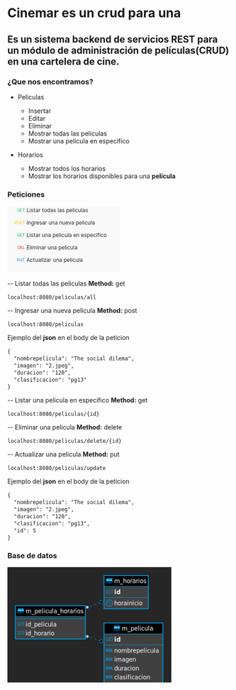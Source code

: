 # Cinemar es un crud para una 

## Es un sistema backend de servicios REST para un módulo de administración de películas(CRUD) en una cartelera de cine.


### ¿Que nos encontramos?

- Peliculas
  - Insertar
  - Editar
  - Eliminar
  - Mostrar todas las peliculas
  - Mostrar una pelicula en especifico
  
 - Horarios
    - Mostrar todos los horarios
    - Mostrar los horarios disponibles para una **película**
    
  ### **Peticiones** 
  
  ![Todas las peticiones para las **peliculas**](/assets/img/peticiones_peliculas.png)
  
  -- Listar todas las peliculas **Method:** get
  ```
  localhost:8080/peliculas/all
  ```
  
  -- Ingresar una nueva pelicula **Method:** post
  ```
  localhost:8080/peliculas
  ```
  
  Ejemplo del **json** en el body de la peticion
  
  ```
  {
    "nombrepelicula": "The social dilema",
    "imagen": "2.jpeg",
    "duracion": "120",
    "clasificacion": "pg13"
  }
  ```
  
  -- Listar una pelicula en especifico **Method:** get
  ```
  localhost:8080/peliculas/{id}
  ```
  
   -- Eliminar una pelicula **Method:** delete
  ```
  localhost:8080/peliculas/delete/{id}
  ```
  
   -- Actualizar una pelicula **Method:** put
  ```
  localhost:8080/peliculas/update
  ```
  Ejemplo del **json** en el body de la peticion
  
  ```
  {
    "nombrepelicula": "The social dilema",
    "imagen": "2.jpeg",
    "duracion": "120",
    "clasificacion": "pg13",
    "id": 5
}
  ```
  
  
  
  
  
  ### Base de datos
  ![Diagrama de la base de datos](/assets/img/diagrama.png)
